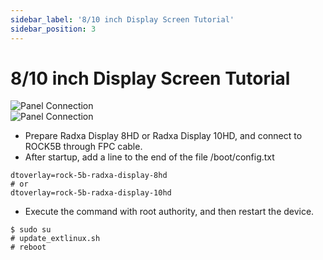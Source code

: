 ```yaml
---
sidebar_label: '8/10 inch Display Screen Tutorial'
sidebar_position: 3
---
```


# 8/10 inch Display Screen Tutorial

![Panel Connection](/img/rock5b/rock5b-display-8hd-FPC.webp)  
![Panel Connection](/img/rock5b/rock5b-display-8hd-connected.webp)  

- Prepare Radxa Display 8HD or Radxa Display 10HD, and connect to ROCK5B through FPC cable.
- After startup, add a line to the end of the file /boot/config.txt
```
dtoverlay=rock-5b-radxa-display-8hd
# or
dtoverlay=rock-5b-radxa-display-10hd
```
- Execute the command with root authority, and then restart the device.
```
$ sudo su
# update_extlinux.sh
# reboot
```
